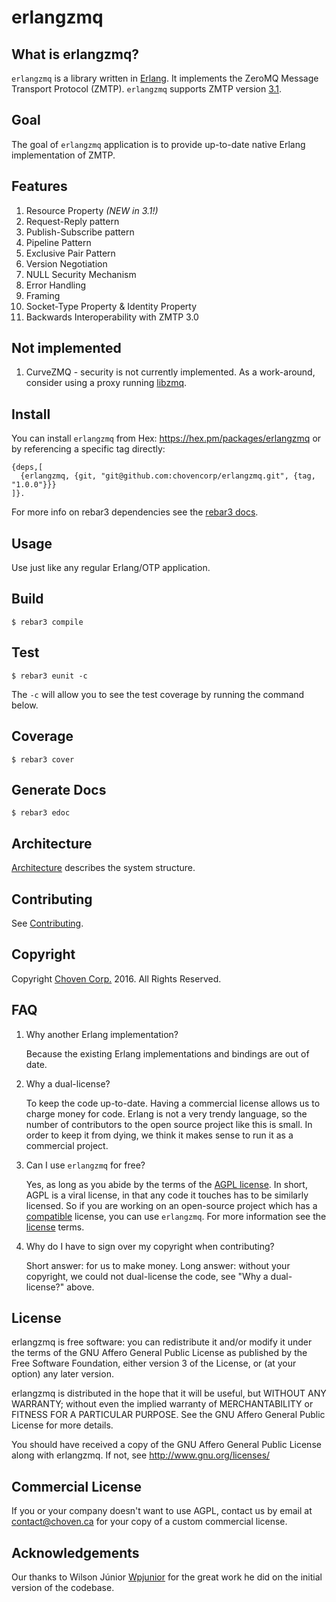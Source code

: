 erlangzmq 
=========

What is erlangzmq?
-------------------

`erlangzmq` is a library written in [Erlang](https://www.erlang.org/). It implements the ZeroMQ Message Transport Protocol (ZMTP). `erlangzmq` supports ZMTP version [3.1](http://rfc.zeromq.org/spec:37/ZMTP/).

Goal
----

The goal of `erlangzmq` application is to provide up-to-date native Erlang implementation of ZMTP.

Features
--------
1. Resource Property *(NEW in 3.1!)*
2. Request-Reply pattern
3. Publish-Subscribe pattern
4. Pipeline Pattern	
5. Exclusive Pair Pattern
6. Version Negotiation
7. NULL Security Mechanism
8. Error Handling
9. Framing
10. Socket-Type Property & Identity Property
11. Backwards Interoperability with ZMTP 3.0

Not implemented
--------------
1. CurveZMQ - security is not currently implemented. As a work-around, consider
using a proxy running [libzmq](https://github.com/zeromq/libzmq).

Install
-------

You can install `erlangzmq` from Hex: https://hex.pm/packages/erlangzmq or by referencing a specific tag directly:

```
{deps,[
  {erlangzmq, {git, "git@github.com:chovencorp/erlangzmq.git", {tag, "1.0.0"}}}  
]}.
```

For more info on rebar3 dependencies see the [rebar3 docs](http://www.rebar3.org/docs/dependencies).

Usage
-----

Use just like any regular Erlang/OTP application.

Build
-----
```
$ rebar3 compile
```

Test
----
```
$ rebar3 eunit -c
```
The `-c` will allow you to see the test coverage by running the command below.

Coverage
--------
```
$ rebar3 cover
```

Generate Docs
-------------
```
$ rebar3 edoc
```

Architecture
-------------
[Architecture](docs/architecture.md) describes the system structure.

Contributing
------------

See  [Contributing](CONTRIBUTING.md).

Copyright
----------
Copyright [Choven Corp.](http://choven.ca) 2016. All Rights Reserved.

FAQ
---
1. Why another Erlang implementation?

   Because the existing Erlang implementations and bindings are out of date.


2. Why a dual-license?

   To keep the code up-to-date. Having a commercial license allows us to charge money for code. Erlang is not a very
   trendy language, so the number of contributors to the open source project
   like this is small. In order to keep it from dying, we think it makes sense
   to run it as a commercial project.

3. Can I use `erlangzmq` for free?

   Yes, as long as you abide by the terms of the [AGPL license](COPYING.txt). In short, AGPL is a viral license,
   in that any code it touches has to be similarly licensed. So if you are working on an open-source project
   which has a [compatible](https://www.gnu.org/licenses/license-list.en.html) license, you can use `erlangzmq`. For more information see the [license](COPYING.txt) terms.

3. Why do I have to sign over my copyright when contributing?

   Short answer: for us to make money. Long answer: without your copyright, we could
   not dual-license the code, see "Why a dual-license?" above.


License
--------
erlangzmq is free software: you can redistribute it and/or modify
it under the terms of the GNU Affero General Public License as published by
the Free Software Foundation, either version 3 of the License, or
(at your option) any later version.

erlangzmq is distributed in the hope that it will be useful,
but WITHOUT ANY WARRANTY; without even the implied warranty of
MERCHANTABILITY or FITNESS FOR A PARTICULAR PURPOSE.  See the
GNU Affero General Public License for more details.

You should have received a copy of the GNU Affero General Public License
along with erlangzmq.  If not, see <http://www.gnu.org/licenses/>

Commercial License
------------------
If you or your company doesn't want to use AGPL, contact us by email at contact@choven.ca for your copy of a custom commercial license.

Acknowledgements
----------------
Our thanks to Wilson Júnior [Wpjunior](https://github.com/Wpjunior) for the great work he did on the initial
version of the codebase.

